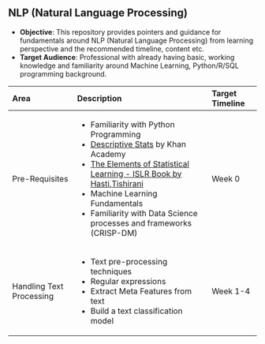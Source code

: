 ## NLP (Natural Language Processing)

- **Objective**: This repository provides pointers and guidance for fundamentals around NLP (Natural Language Processing) from learning perspective and the recommended timeline, content etc.
- **Target Audience**: Professional with already having basic, working knowledge and familiarity around Machine Learning, Python/R/SQL programming background.


Area           |Description                                     | Target Timeline |
:--            |:--                                             |:--              |
Pre-Requisites |<ul> <li>Familiarity with Python Programming</li> <li> [Descriptive Stats](https://www.khanacademy.org/math/engageny-alg-1/alg1-2) by Khan Academy </li> <li> [The Elements of Statistical Learning - ISLR Book by Hasti,Tishirani](https://web.stanford.edu/~hastie/Papers/ESLII.pdf)</li> <li> Machine Learning Fundamentals </li> <li> Familiarity with Data Science processes and frameworks (CRISP-DM) </li></ul> | Week 0
Handling Text Processing |<ul> <li>Text pre-processing techniques</li> <li> Regular expressions </li> <li> Extract Meta Features from text </li> <li> Build a text classification model </li></ul> | Week 1-4

